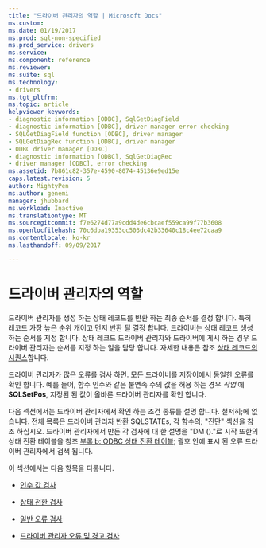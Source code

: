 ```yaml
---
title: "드라이버 관리자의 역할 | Microsoft Docs"
ms.custom: 
ms.date: 01/19/2017
ms.prod: sql-non-specified
ms.prod_service: drivers
ms.service: 
ms.component: reference
ms.reviewer: 
ms.suite: sql
ms.technology:
- drivers
ms.tgt_pltfrm: 
ms.topic: article
helpviewer_keywords:
- diagnostic information [ODBC], SqlGetDiagField
- diagnostic information [ODBC], driver manager error checking
- SQLGetDiagField function [ODBC], driver manager
- SQLGetDiagRec function [ODBC], driver manager
- ODBC driver manager [ODBC]
- diagnostic information [ODBC], SqlGetDiagRec
- driver manager [ODBC], error checking
ms.assetid: 7b861c82-357e-4590-8074-45136e9ed15e
caps.latest.revision: 5
author: MightyPen
ms.author: genemi
manager: jhubbard
ms.workload: Inactive
ms.translationtype: MT
ms.sourcegitcommit: f7e6274d77a9cdd4de6cbcaef559ca99f77b3608
ms.openlocfilehash: 70c6dba19353cc503dc42b33640c18c4ee72caa9
ms.contentlocale: ko-kr
ms.lasthandoff: 09/09/2017

---
```

# <a name="role-of-the-driver-manager"></a>드라이버 관리자의 역할
드라이버 관리자를 생성 하는 상태 레코드를 반환 하는 최종 순서를 결정 합니다. 특히 레코드 가장 높은 순위 개이고 먼저 반환 될 결정 합니다. 드라이버는 상태 레코드 생성 하는 순서를 지정 합니다. 상태 레코드 드라이버 관리자와 드라이버에 게시 하는 경우 드라이버 관리자는 순서를 지정 하는 일을 담당 합니다. 자세한 내용은 참조 [상태 레코드의 시퀀스](../../../odbc/reference/develop-app/sequence-of-status-records.md)합니다.  
  
 드라이버 관리자가 많은 오류를 검사 하면. 모든 드라이버를 저장이에서 동일한 오류를 확인 합니다. 예를 들어, 함수 인수와 같은 불연속 수의 값을 허용 하는 경우 *작업* 에 **SQLSetPos**, 지정된 된 값이 올바른 드라이버 관리자를 확인 합니다.  
  
 다음 섹션에서는 드라이버 관리자에서 확인 하는 조건 종류를 설명 합니다. 철저히;에 없습니다. 전체 목록은 드라이버 관리자 반환 SQLSTATEs, 각 함수의; "진단" 섹션을 참조 하십시오. 드라이버 관리자에서 만든 각 검사에 대 한 설명을 "DM ()."로 시작 또한의 상태 전환 테이블을 참조 [부록 b: ODBC 상태 전환 테이블](../../../odbc/reference/appendixes/appendix-b-odbc-state-transition-tables.md); 괄호 안에 표시 된 오류 드라이버 관리자에서 검색 됩니다.  
  
 이 섹션에서는 다음 항목을 다룹니다.  
  
-   [인수 값 검사](../../../odbc/reference/develop-app/argument-value-checks.md)  
  
-   [상태 전환 검사](../../../odbc/reference/develop-app/state-transition-checks.md)  
  
-   [일반 오류 검사](../../../odbc/reference/develop-app/general-error-checks.md)  
  
-   [드라이버 관리자 오류 및 경고 검사](../../../odbc/reference/develop-app/driver-manager-error-and-warning-checks.md)

